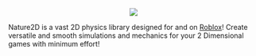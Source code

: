 <div align="center">
    <img src="https://github.com/jaipack17/Nature2D/blob/master/Nature2D_LOGO.png?raw=true" />
</div>

Nature2D is a vast 2D physics library designed for and on [Roblox](https://www.roblox.com/)! Create versatile and smooth simulations and mechanics for your 2 Dimensional games with minimum effort! 
